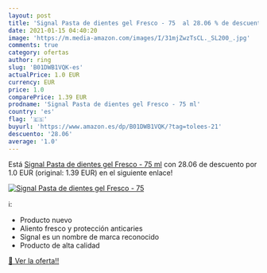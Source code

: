 ```yaml
---
layout: post
title: 'Signal Pasta de dientes gel Fresco - 75  al 28.06 % de descuento'
date: 2021-01-15 04:40:20
image: 'https://m.media-amazon.com/images/I/31mjZwzTsCL._SL200_.jpg'
comments: true
category: ofertas
author: ring
slug: 'B01DWB1VQK-es'
actualPrice: 1.0 EUR
currency: EUR
price: 1.0
comparePrice: 1.39 EUR
prodname: 'Signal Pasta de dientes gel Fresco - 75 ml'
country: 'es'
flag: '🇪🇸'
buyurl: 'https://www.amazon.es/dp/B01DWB1VQK/?tag=tolees-21'
descuento: '28.06'
average: '1.0'
---
```


Está [Signal Pasta de dientes gel Fresco - 75 ml](https://www.amazon.es/dp/B01DWB1VQK/?tag=tolees-21) con 28.06 de descuento por 1.0 EUR (original: 1.39 EUR) en el siguiente enlace!

[![Signal Pasta de dientes gel Fresco - 75 ](https://m.media-amazon.com/images/I/31mjZwzTsCL._SL200_.jpg)](https://www.amazon.es/dp/B01DWB1VQK/?tag=tolees-21)

ℹ️:

- Producto nuevo
- Aliento fresco y protección anticaries
- Signal es un nombre de marca reconocido
- Producto de alta calidad

[🛒 Ver la oferta!!](https://www.amazon.es/dp/B01DWB1VQK/?tag=tolees-21)

